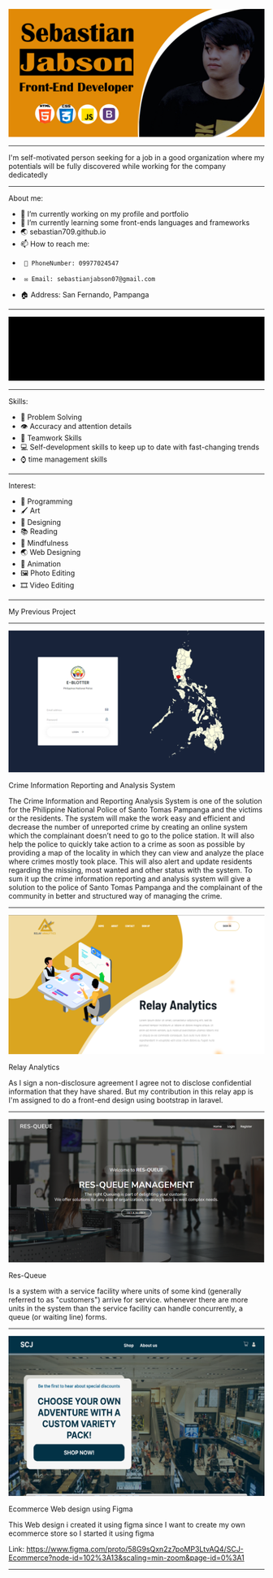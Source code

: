  ![Sebastian on SCJ](https://raw.githubusercontent.com/sebastian709/sebastian709/main/images/SCJBanner.png)

_________________________________________________

 I'm self-motivated person seeking for a job in a good organization where my potentials will be fully
discovered while working for the company dedicatedly

____________________________

About me:

- 🔭 I’m currently working on my profile and portfolio
- 🌱 I’m currently learning some front-ends languages and frameworks
- 🌏 sebastian709.github.io
- 📫 How to reach me: 
-      📱 PhoneNumber: 09977024547
-      ✉️ Email: sebastianjabson07@gmail.com
- 🏠 Address: San Fernando, Pampanga

_________________________________________________


![Sebastian on SCJ](https://raw.githubusercontent.com/sebastian709/sebastian709/main/images/code.gif)


_______________________________

Skills: 

- 🧮 Problem Solving
- 👁️ Accuracy and attention details
- 👥 Teamwork Skills
- 💻 Self-development skills to keep up to date with fast-changing
trends
- ⌚ time management skills

_______________________

Interest:

- 🤖 Programming
- 🖌️ Art
- 📔 Designing
- 📚 Reading
- 🧠 Mindfulness
- 🌏 Web Designing
- 🦾 Animation
- 🖼️ Photo Editing
- 🎞️ Video Editing

______________________

My Previous Project

______________________

![Sebastian on SCJ](https://raw.githubusercontent.com/sebastian709/sebastian709/main/images/Ciras.PNG)

Crime Information Reporting and Analysis System

The Crime Information and Reporting Analysis System is one of the solution for the Philippine National Police of Santo Tomas Pampanga and the victims or the residents. The system will make the work easy and efficient and decrease the number of unreported crime by creating an online system which the complainant doesn’t need to go to the police station. It will also help the police to quickly take action to a crime as soon as possible by providing a map of the locality in which they can view and analyze the place where crimes mostly took place. This will also alert and update residents regarding the missing, most wanted and other status with the system. To sum it up the crime information reporting and analysis system will give a solution to the police of Santo Tomas Pampanga and the complainant of the community in better and structured way of managing the crime.

_____________________________________________________________

![Sebastian on SCJ](https://raw.githubusercontent.com/sebastian709/sebastian709/main/images/Relay.PNG)

Relay Analytics

As I sign a non-disclosure agreement I agree not to disclose confidential information that they have shared. But my contribution in this relay app is I'm assigned to do a front-end design using bootstrap in laravel.

______________________________________________________________

![Sebastian on SCJ](https://raw.githubusercontent.com/sebastian709/sebastian709/main/images/Resqueue.PNG)

Res-Queue

Is a system with a service facility where units of some kind (generally referred to as "customers") arrive for service. whenever there are more units in the system than the service facility can handle concurrently, a queue (or waiting line) forms.

_____________________________________________________________

![Sebastian on SCJ](https://raw.githubusercontent.com/sebastian709/sebastian709/main/images/EcommerceFigma.png)

Ecommerce Web design using Figma

This Web design i created it using figma since I want to create my own ecommerce store so I started it using figma

Link: https://www.figma.com/proto/58G9sQxn2z7poMP3LtvAQ4/SCJ-Ecommerce?node-id=102%3A13&scaling=min-zoom&page-id=0%3A1

____________________________________________________________